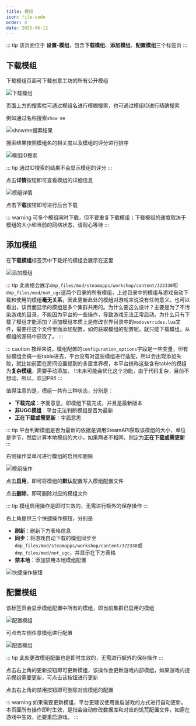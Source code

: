 ```yaml
---
title: 模组
icon: file-code
order: 4
date: 2025-06-12
---
```


::: tip
该页面位于 **设置-模组**，包含**下载模组**、**添加模组**、**配置模组**三个标签页
:::

## 下载模组

下载模组页面可下载创意工坊的所有公开模组

![下载模组](assets/mod-download.png)

页面上方的搜索栏可通过模组名进行模糊搜索，也可通过模组ID进行精确搜索

例如通过名称搜索`show me`

![showme搜索结果](assets/mod-download-search-name.png)

搜索结果按照模组名的相关度以及模组的评分进行排序

![模组ID搜索](assets/mod-download-search-id.png)

::: tip
通过ID搜索的结果不会显示模组的评分
:::

点击**详情**按钮即可查看模组的详细信息

![模组详情](assets/mod-download-mod-detail.png)

点击**下载**按钮即可进行后台下载

::: warning
可多个模组同时下载，但不要重复下载模组；下载模组的速度取决于模组的大小和当前的网络状态，请耐心等待
:::

## 添加模组

在**下载模组**标签页中下载好的模组会展示在这里

![添加模组](assets/mod-add.png)

::: tip
此表格会展示`dmp_files/mod/steamapps/workshop/content/322330`和`dmp_files/mod/not_ugc`这两个目录的所有模组，上述目录中的模组与游戏自动下载和使用的模组**毫无关系**，因此更新此处的模组对游戏来说没有任何意义。也可以看出，该页面显示的模组是多个集群共用的。为什么要这么设计？主要是为了不污染游戏的目录，不能因为平台的一些操作，导致游戏无法正常启动。为什么只有下载了模组才能添加？添加模组本质上是修改世界目录中的`modoverrides.lua`文件，需要往这个文件里面添加配置，如何获取模组的配置呢，就只能下载模组，从模组的源码中获取了。
:::

::: caution
按理来说，模组配置的`configuration_options`字段是一些变量，但有些模组会搞一些table进去，平台没有对这些模组进行适配，所以会出现添加失败，就比如前面在房间设置提到的多层世界模，本平台统称这些含有table的模组为**复杂模组**，需要手动添加。 !!未来可能会优化这个功能，由于代码复杂，目前不想动，所以，欢迎PR!!
:::

值得注意的是，模组一共有三种状态，分别是：

- **下载完成**：字面意思，即模组下载完成，并且是最新版本
- **非UGC模组**：平台无法判断模组是否为最新
- **正在下载或需更新**：字面意思

::: tip
平台判断模组是否为最新的依据是调用SteamAPI获取该模组的大小，单位是字节，然后计算本地模组的大小，如果两者不相同，则定为**正在下载或需更新**
:::

右侧操作菜单可进行模组的启用和删除

![模组操作](assets/mod-add-action.png)

点击**启用**，即可将模组的**默认**配置写入模组配置文件

点击**删除**，即可删除对应的模组文件

::: tip
模组启用操作是即时生效的，无需进行额外的保存操作
:::

右上角提供三个快捷操作按钮，分别是

- **刷新**：刷新下方表格信息
- **同步**：将游戏自动下载的模组同步至`dmp_files/mod/steamapps/workshop/content/322330`或`dmp_files/mod/not_ugc`，并显示在下方表格
- **禁本地**：添加禁用本地模组配置

![快捷操作按钮](assets/mod-add-buttons.png)

## 配置模组

该标签页会显示模组配置中所有的模组，即当前集群已启用的模组

![配置模组](assets/mod-config.png)

可点击左侧任意模组进行配置

![配置模组](assets/mod-config-item.png)

::: tip
此处更改模组配置也是即时生效的，无需进行额外的保存操作
:::

点击右上角的更新按钮即可更新模组，该操作会更新游戏内部模组，如果游戏内提示模组需要更新，可点击该按钮进行更新

点击右上角的禁用按钮即可删除对应模组的配置

::: warning
如果需要更新模组，平台更建议使用重启游戏的方式进行自动更新。本页面所有操作即时生效，是指会自动修改数据库和对应的饥荒配置文件，如需在游戏中生效，还要重启游戏。
:::
